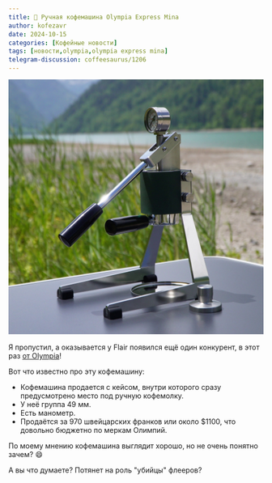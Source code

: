 ```yaml
---
title: 📰 Ручная кофемашина Olympia Express Mina
author: kofezavr
date: 2024-10-15
categories: [Кофейные новости]
tags: [новости,olympia,olympia express mina]
telegram-discussion: coffeesaurus/1206
--- 
```

![Ручная кофемашина Olympia Express Mina](/assets/img/posts/24/10/olympia.jpg)

Я пропустил, а оказывается у Flair появился ещё один конкурент, в этот раз [от Olympia](https://www.olympia-express.ch/en/products/mina)!

Вот что известно про эту кофемашину:
- Кофемашина продается с кейсом, внутри которого сразу предусмотрено место под ручную кофемолку.
- У неё группа 49 мм.
- Есть манометр.
- Продаётся за 970 швейцарских франков или около $1100, что довольно бюджетно по меркам Олимпий.

По моему мнению кофемашина выглядит хорошо, но не очень понятно зачем? 😄

А вы что думаете? Потянет на роль "убийцы" флееров?